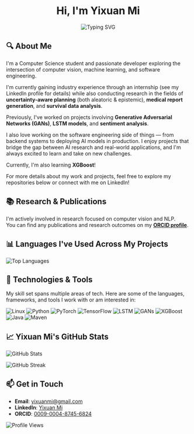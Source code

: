 <h1 align="center">Hi, I'm Yixuan Mi</h1>

<p align="center">
  <img src="https://readme-typing-svg.herokuapp.com?font=Fira+Code&size=22&duration=3000&pause=500&center=true&vCenter=true&multiline=true&width=600&height=200&lines=Welcome+to+my+GitHub+profile!;AI%2C+Machine+Learning%2C+Software+Engineering;Linux%2C+Python%2C+TensorFlow%2C+PyTorch%2C+XGBoost;Java%2C+Scala%2C+Maven" alt="Typing SVG" />
</p>

## 🔍 About Me

I'm a Computer Science student and passionate developer exploring the intersection of computer vision, machine learning, and software engineering.

I'm currently gaining industry experience through an internship (see my LinkedIn profile for details) while also conducting research in the fields of **uncertainty-aware planning** (both aleatoric & epistemic), **medical report generation**, and **survival data analysis**.

Previously, I've worked on projects involving **Generative Adversarial Networks (GANs)**, **LSTM models**, and **sentiment analysis**.

I also love working on the software engineering side of things — from backend systems to deploying AI models in production. I enjoy projects that bridge the gap between AI research and real-world applications, and I'm always excited to learn and take on new challenges.

Currently, I'm also learning **XGBoost**!

For more details about my work and projects, feel free to explore my repositories below or connect with me on LinkedIn!

## 📚 Research & Publications

I'm actively involved in research focused on computer vision and NLP.  
You can find any publications and research outcomes on my **[ORCID profile](https://orcid.org/0009-0004-8745-6824)**.

## 📊 Languages I've Used Across My Projects

<p align="left">
  <img src="https://github-readme-stats.vercel.app/api/top-langs/?username=EthanYixuanMi&layout=compact&theme=tokyonight&langs_count=8" alt="Top Languages" />
</p>

## 🧠 Technologies & Tools

My skill set spans multiple areas of tech. Here are some of the languages, frameworks, and tools I work with or am interested in:

<p align="left">
  <img src="https://img.shields.io/badge/Linux-FCC624?style=for-the-badge&logo=linux&logoColor=black" alt="Linux" />
  <img src="https://img.shields.io/badge/Python-3776AB?style=for-the-badge&logo=python&logoColor=white" alt="Python" />
  <img src="https://img.shields.io/badge/PyTorch-EE4C2C?style=for-the-badge&logo=pytorch&logoColor=white" alt="PyTorch" />
  <img src="https://img.shields.io/badge/TensorFlow-FF6F00?style=for-the-badge&logo=tensorflow&logoColor=white" alt="TensorFlow" />
  <img src="https://img.shields.io/badge/LSTM-informational?style=for-the-badge" alt="LSTM" />
  <img src="https://img.shields.io/badge/GANs-Generative%20Adversarial%20Networks-blueviolet?style=for-the-badge" alt="GANs" />
  <img src="https://img.shields.io/badge/XGBoost-00BFFF?style=for-the-badge&logo=xgboost&logoColor=white" alt="XGBoost" />
  <img src="https://img.shields.io/badge/Java-007396?style=for-the-badge&logo=java&logoColor=white" alt="Java" />
  <img src="https://img.shields.io/badge/Maven-C71A36?style=for-the-badge&logo=apachemaven&logoColor=white" alt="Maven" />
</p>

## 📈 Yixuan Mi's GitHub Stats

<p align="left">
  <img src="https://github-readme-stats.vercel.app/api?username=EthanYixuanMi&show_icons=true&theme=tokyonight" alt="GitHub Stats" />
</p>

<p align="left">
  <img src="https://github-readme-streak-stats.herokuapp.com/?user=EthanYixuanMi&theme=tokyonight" alt="GitHub Streak" />
</p>

## 📫 Get in Touch

- **Email**: yixuanmi@gmail.com  
- **LinkedIn**: [Yixuan Mi](https://www.linkedin.com/in/yixuanmi)  
- **ORCID**: [0009-0004-8745-6824](https://orcid.org/0009-0004-8745-6824)

<p align="left">
  <img src="https://komarev.com/ghpvc/?username=EthanYixuanMi&style=for-the-badge" alt="Profile Views" />
</p>
